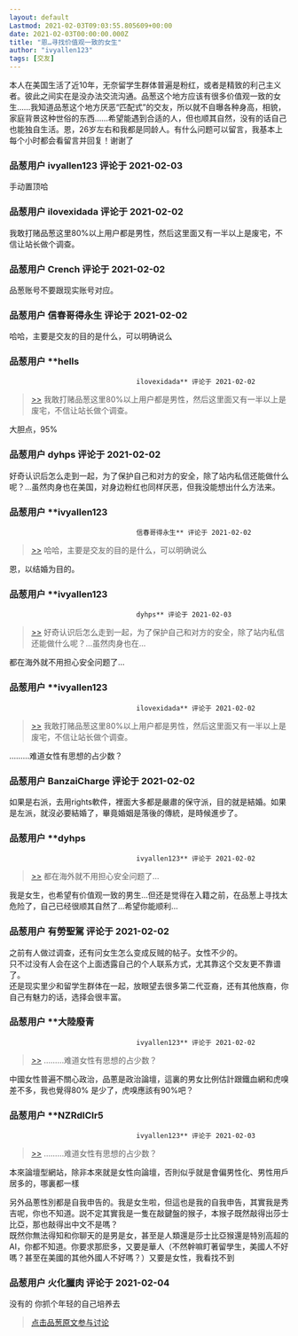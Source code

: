 ```yaml
---
layout: default
Lastmod: 2021-02-03T09:03:55.805609+00:00
date: 2021-02-03T00:00:00.000Z
title: "恩…寻找价值观一致的女生"
author: "ivyallen123"
tags: [交友]
---
```


本人在美国生活了近10年，无奈留学生群体普遍是粉红，或者是精致的利己主义者。彼此之间实在是没办法交流沟通。品葱这个地方应该有很多价值观一致的女生……我知道品葱这个地方厌恶“匹配式”的交友，所以就不自曝各种身高，相貌，家庭背景这种世俗的东西……希望能遇到合适的人，但也顺其自然，没有的话自己也能独自生活。恩，26岁左右和我都是同龄人。有什么问题可以留言，我基本上每个小时都会看留言并回复！谢谢了

            
### 品葱用户 **ivyallen123** 评论于 2021-02-03
        
手动置顶哈
        


            
### 品葱用户 **ilovexidada** 评论于 2021-02-02
        
我敢打赌品葱这里80%以上用户都是男性，然后这里面又有一半以上是废宅，不信让站长做个调查。
        


            
### 品葱用户 **Crench** 评论于 2021-02-02
        
品葱账号不要跟现实账号对应。
        


            
### 品葱用户 **信春哥得永生** 评论于 2021-02-02
        
哈哈，主要是交友的目的是什么，可以明确说么
        


            
### 品葱用户 **hells				
									ilovexidada** 评论于 2021-02-02
        
> [\>>]( "/article/item_id-595515#") 我敢打赌品葱这里80%以上用户都是男性，然后这里面又有一半以上是废宅，不信让站长做个调查。

  
大胆点，95%
        


            
### 品葱用户 **dyhps** 评论于 2021-02-02
        
好奇认识后怎么走到一起，为了保护自己和对方的安全，除了站内私信还能做什么呢？...虽然肉身也在美国，对身边粉红也同样厌恶，但我没能想出什么方法来。
        


            
### 品葱用户 **ivyallen123				
									信春哥得永生** 评论于 2021-02-02
        
> [\>>]( "/article/item_id-595524#") 哈哈，主要是交友的目的是什么，可以明确说么

恩，以结婚为目的。
        


            
### 品葱用户 **ivyallen123				
									dyhps** 评论于 2021-02-03
        
> [\>>]( "/article/item_id-595537#") 好奇认识后怎么走到一起，为了保护自己和对方的安全，除了站内私信还能做什么呢？...虽然肉身也在...

  
都在海外就不用担心安全问题了…
        


            
### 品葱用户 **ivyallen123				
									ilovexidada** 评论于 2021-02-02
        
> [\>>]( "/article/item_id-595515#") 我敢打赌品葱这里80%以上用户都是男性，然后这里面又有一半以上是废宅，不信让站长做个调查。

  
………难道女性有思想的占少数？
        


            
### 品葱用户 **BanzaiCharge** 评论于 2021-02-02
        
如果是右派，去用rights軟件，裡面大多都是嚴肅的保守派，目的就是結婚。如果是左派，就沒必要結婚了，畢竟婚姻是落後的傳統，是時候進步了。
        


            
### 品葱用户 **dyhps				
									ivyallen123** 评论于 2021-02-02
        
> [\>>]( "/article/item_id-595539#") 都在海外就不用担心安全问题了…

  
我是女生，也希望有价值观一致的男生...但还是觉得在入籍之前，在品葱上寻找太危险了，自己已经很顺其自然了...希望你能顺利...
        


            
### 品葱用户 **有勞聖駕** 评论于 2021-02-02
        
之前有人做过调查，还有问女生怎么变成反贼的帖子。女性不少的。  
只不过没有人会在这个上面透露自己的个人联系方式，尤其靠这个交友更不靠谱了。  
还是现实里少和留学生群体在一起，放眼望去很多第二代亚裔，还有其他族裔，你自己有魅力的话，选择会很丰富。
        


            
### 品葱用户 **大陸廢青				
									ivyallen123** 评论于 2021-02-02
        
> [\>>]( "/article/item_id-595541#") ………难道女性有思想的占少数？

  
  
中國女性普遍不關心政治，品蔥是政治論壇，這裏的男女比例估計跟鐵血網和虎嗅差不多，我也覺得80% 是少了，虎嗅應該有90%吧？
        


            
### 品葱用户 **NZRdlClr5				
									ivyallen123** 评论于 2021-02-03
        
> [\>>]( "/article/item_id-595541#") ………难道女性有思想的占少数？

  
本來論壇型網站，除非本來就是女性向論壇，否則似乎就是會偏男性化、男性用戶居多的，哪裏都一樣  
  
另外品蔥性別都是自我申告的。我是女生啦，但這也是我的自我申告，其實我是秀吉呢，你也不知道。説不定其實我是一隻在敲鍵盤的猴子，本猴子既然敲得出莎士比亞，那也敲得出中文不是嗎？  
既然你無法得知和你聊天的是男是女，甚至是人類還是莎士比亞猴還是特別高超的AI，你都不知道。你要求那麽多，又要是華人（不然幹嘛盯著留學生，美國人不好嗎？甚至在美國的其他外國人不好嗎？）又要是女性，我看找不到
        


            
### 品葱用户 **火化臘肉** 评论于 2021-02-04
        
没有的 你抓个年轻的自己培养去
        






> [点击品葱原文参与讨论](https://pincong.rocks/article/29228)

